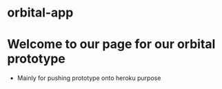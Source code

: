 # orbital-app 
# Welcome to our page for our orbital prototype
- Mainly for pushing prototype onto heroku purpose
